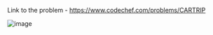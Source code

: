 Link to the problem - https://www.codechef.com/problems/CARTRIP


![image](https://user-images.githubusercontent.com/57552973/227790290-9c265955-2083-41dc-ac0f-40dbb8afbcf4.png)
